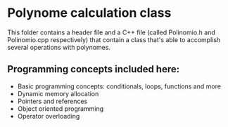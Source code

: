 # Polynome calculation class
This folder contains a header file and a C++ file (called Polinomio.h and Polinomio.cpp respectively) that contain a class that's able to accomplish several operations with polynomes.

## Programming concepts included here:
- Basic programming concepts: conditionals, loops, functions and more
- Dynamic memory allocation
- Pointers and references
- Object oriented programming
- Operator overloading
